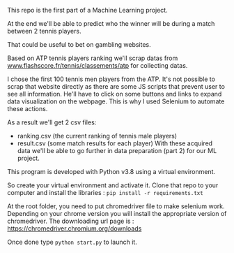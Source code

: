 This repo is the first part of a Machine Learning project.

At the end we'll be able to predict who the winner will be during a match between 2 tennis players.

That could be useful to bet on gambling websites.

Based on ATP tennis players ranking we'll scrap datas from www.flashscore.fr/tennis/classements/atp for collecting datas.

I chose the first 100 tennis men players from the ATP.
It's not possible to scrap that website directly as there are some JS scripts that prevent user to see all information.
He'll have to click on some buttons and links to expand data visualization on the webpage.
This is why I used Selenium to automate these actions.

As a result we'll get 2 csv files:
- ranking.csv (the current ranking of tennis male players)
- result.csv (some match results for each player)
With these acquired data we'll be able to go further in data preparation (part 2) for our ML project.
  
This program is developed with Python v3.8 using a virtual environment.

So create your virtual environment and activate it.
Clone that repo to your computer and install the libraries : `pip install -r requirements.txt`

At the root folder, you need to put chromedriver file to make selenium work.
Depending on your chrome version you will install the appropriate version of chromedriver.
The downloading url page is : https://chromedriver.chromium.org/downloads

Once done type `python start.py` to launch it.
